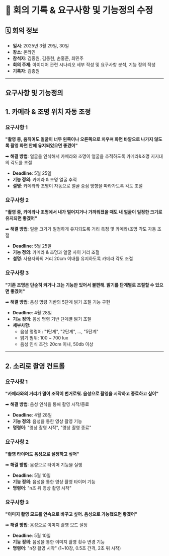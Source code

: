 # 📌 회의 기록 & 요구사항 및 기능정의 수정

## 🗓 회의 정보

- **일시**: 2025년 3월 29일, 30일
- **장소**: 온라인  
- **참석자**: 김종원, 김동현, 손홍준, 최민주  
- **회의 주제**: 아이디어 관련 시나리오 세부 작성 및 요구사항 분석, 기능 정의 작성  
- **기록자**: 김종원

---
## 요구사항 및 기능정의


## 1. 카메라 & 조명 위치 자동 조정

### 요구사항 1

**"촬영 중, 움직여도 얼굴이 너무 왼쪽이나 오른쪽으로 치우쳐 화면 바깥으로 나가지 않도록 촬영 화면 안에 유지되었으면 좋겠어"**

➡ **해결 방법**: 얼굴을 인식해서 카메라와 조명이 얼굴을 추적하도록 카메라&조명 지지대의 각도를 조절

- **Deadline**: 5월 25일  
- **기능 정의**: 카메라 & 조명 얼굴 추적  
- **설명**: 카메라와 조명이 자동으로 얼굴 중심 방향을 따라가도록 각도 조절

### 요구사항 2

**"촬영 중, 카메라나 조명에서 내가 멀어지거나 가까워졌을 때도 내 얼굴이 일정한 크기로 유지되면 좋겠어"**

➡ **해결 방법**: 얼굴 크기가 일정하게 유지되도록 거리 측정 및 카메라/조명 각도 자동 조절

- **Deadline**: 5월 25일  
- **기능 정의**: 카메라 & 조명과 얼굴 사이 거리 조절  
- **설명**: 사용자와의 거리 20cm 이내를 유지하도록 카메라 각도 조절

### 요구사항 3

**"기존 조명은 단순히 켜거나 끄는 기능만 있어서 불편해. 밝기를 단계별로 조절할 수 있으면 좋겠어"**

➡ **해결 방법**: 음성 명령 기반의 5단계 밝기 조절 기능 구현

- **Deadline**: 4월 28일  
- **기능 정의**: 음성 명령 기반 단계별 밝기 조절  
- **세부사항**:
    - 음성 명령어: "1단계", "2단계", ..., "5단계"
    - 밝기 범위: 100 ~ 700 lux
    - 음성 인식 조건: 20cm 이내, 50db 이상

---

## 2. 소리로 촬영 컨트롤

### 요구사항 1

**"카메라와의 거리가 멀어 조작이 번거로워. 음성으로 촬영을 시작하고 종료하고 싶어"**

➡ **해결 방법**: 음성 인식을 통해 촬영 시작/종료

- **Deadline**: 4월 28일  
- **기능 정의**: 음성을 통한 영상 촬영 기능  
- **명령어**: "영상 촬영 시작", "영상 촬영 종료"

### 요구사항 2

**"촬영 타이머도 음성으로 설정하고 싶어"**

➡ **해결 방법**: 음성으로 타이머 기능을 실행

- **Deadline**: 5월 10일  
- **기능 정의**: 음성을 통한 영상 촬영 타이머 기능  
- **명령어**: "n초 뒤 영상 촬영 시작"

### 요구사항 3

**"이미지 촬영 모드를 연속으로 바꾸고 싶어. 음성으로 가능했으면 좋겠어"**

➡ **해결 방법**: 음성으로 이미지 촬영 모드 설정

- **Deadline**: 5월 10일  
- **기능 정의**: 음성을 통한 이미지 촬영 횟수 변경 기능  
- **명령어**: "n장 촬영 시작" (1~10장, 0.5초 간격, 2초 뒤 시작)
